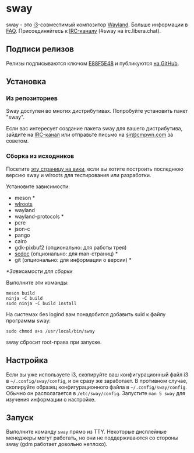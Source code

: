 # sway

sway - это [i3]-совместимый композитор [Wayland].
Больше информации в [FAQ]. Присоединяйтесь к
[IRC-каналу][IRC channel] (#sway на
irc.libera.chat).

## Подписи релизов

Релизы подписываются ключом [E88F5E48] и публикуются [на GitHub][GitHub releases].

## Установка

### Из репозиториев

Sway доступен во многих дистрибутивах. Попробуйте установить пакет "sway".

Если вас интересует создание пакета sway для вашего дистрибутива, зайдите на [IRC-канал][IRC channel]
или отправьте письмо на sir@cmpwn.com за советом.

### Сборка из исходников

Посетите [эту страницу на вики][Development setup], если вы хотите построить последнюю версию
sway и wlroots для тестирования или разработки. 

Установите зависимости:

* meson \*
* [wlroots]
* wayland
* wayland-protocols \*
* pcre
* json-c
* pango
* cairo
* gdk-pixbuf2 (опционально: для работы трея)
* [scdoc] (опционально: для man-страниц) \*
* git (опционально: для информации о версии) \*

_\*Зависимости для сборки_

Выполните эти команды:

    meson build
    ninja -C build
    sudo ninja -C build install

На системах без logind вам понадобится добавить suid к файлу программы sway:

    sudo chmod a+s /usr/local/bin/sway

sway сбросит root-права при запуске.

## Настройка

Если вы уже используете i3, скопируйте ваш конфигурационный файл i3 в `~/.config/sway/config`, и
он сразу же заработает. В противном случае, скопируйте образец конфигурационного файла в
`~/.config/sway/config`. Обычно он располагается в `/etc/sway/config`.
Запустите `man 5 sway` для изучения информации о настройке.

## Запуск

Выполните команду `sway` прямо из TTY. Некоторые дисплейные менеджеры могут работать, но они не поддерживаются со стороны
sway (gdm работает довольно неплохо).

[i3]: https://i3wm.org/
[Wayland]: http://wayland.freedesktop.org/
[FAQ]: https://github.com/swaywm/sway/wiki
[IRC channel]: ircs://irc.libera.chat/#sway
[E88F5E48]: https://keys.openpgp.org/search?q=34FF9526CFEF0E97A340E2E40FDE7BE0E88F5E48
[GitHub releases]: https://github.com/swaywm/sway/releases
[Development setup]: https://github.com/swaywm/sway/wiki/Development-Setup
[wlroots]: https://github.com/swaywm/wlroots
[scdoc]: https://git.sr.ht/~sircmpwn/scdoc
